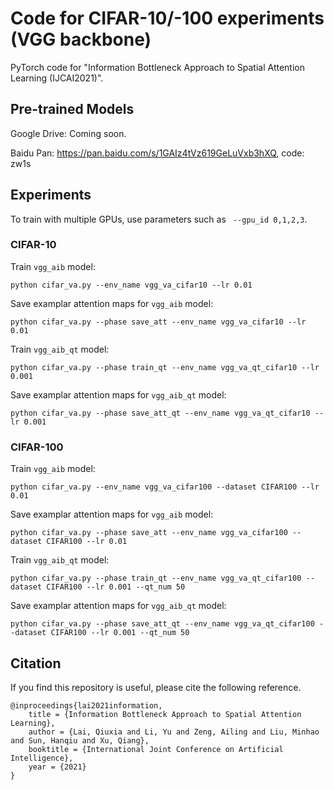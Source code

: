 # Code for CIFAR-10/-100 experiments (VGG backbone)

PyTorch code for "Information Bottleneck Approach to Spatial Attention Learning (IJCAI2021)".


## Pre-trained Models

Google Drive: Coming soon.

Baidu Pan: https://pan.baidu.com/s/1GAIz4tVz619GeLuVxb3hXQ, code: zw1s


## Experiments

To train with multiple GPUs, use parameters such as ` --gpu_id 0,1,2,3`.


### CIFAR-10

Train `vgg_aib` model:

```
python cifar_va.py --env_name vgg_va_cifar10 --lr 0.01
```

Save examplar attention maps for `vgg_aib` model:

```
python cifar_va.py --phase save_att --env_name vgg_va_cifar10 --lr 0.01
```

Train `vgg_aib_qt` model:

```
python cifar_va.py --phase train_qt --env_name vgg_va_qt_cifar10 --lr 0.001 
```

Save examplar attention maps for `vgg_aib_qt` model:

```
python cifar_va.py --phase save_att_qt --env_name vgg_va_qt_cifar10 --lr 0.001
```



### CIFAR-100

Train `vgg_aib` model:

```
python cifar_va.py --env_name vgg_va_cifar100 --dataset CIFAR100 --lr 0.01
```

Save examplar attention maps for `vgg_aib` model:

```
python cifar_va.py --phase save_att --env_name vgg_va_cifar100 --dataset CIFAR100 --lr 0.01
```

Train `vgg_aib_qt` model:

```
python cifar_va.py --phase train_qt --env_name vgg_va_qt_cifar100 --dataset CIFAR100 --lr 0.001 --qt_num 50 
```

Save examplar attention maps for `vgg_aib_qt` model:

```
python cifar_va.py --phase save_att_qt --env_name vgg_va_qt_cifar100 --dataset CIFAR100 --lr 0.001 --qt_num 50 
```


## Citation

If you find this repository is useful, please cite the following reference.
```
@inproceedings{lai2021information,
    title = {Information Bottleneck Approach to Spatial Attention Learning},
    author = {Lai, Qiuxia and Li, Yu and Zeng, Ailing and Liu, Minhao and Sun, Hanqiu and Xu, Qiang},
    booktitle = {International Joint Conference on Artificial Intelligence},
    year = {2021}
}
```

